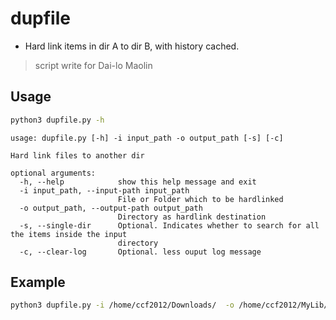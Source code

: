 # dupfile
* Hard link items in dir A to dir B, with history cached.

> script write for Dai-lo Maolin


## Usage
```sh
python3 dupfile.py -h 
```

```
usage: dupfile.py [-h] -i input_path -o output_path [-s] [-c]

Hard link files to another dir

optional arguments:
  -h, --help            show this help message and exit
  -i input_path, --input-path input_path
                        File or Folder which to be hardlinked
  -o output_path, --output-path output_path
                        Directory as hardlink destination
  -s, --single-dir      Optional. Indicates whether to search for all the items inside the input
                        directory
  -c, --clear-log       Optional. less ouput log message
```

## Example
```sh
python3 dupfile.py -i /home/ccf2012/Downloads/  -o /home/ccf2012/MyLib/
```

